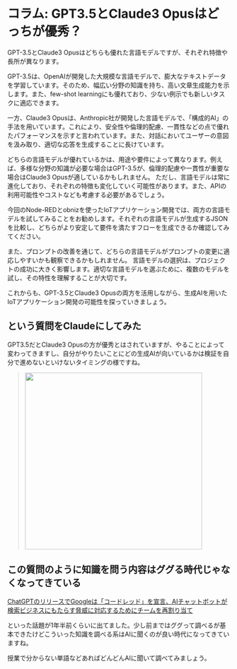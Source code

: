 # コラム: GPT3.5とClaude3 Opusはどっちが優秀？

GPT-3.5とClaude3 Opusはどちらも優れた言語モデルですが、それぞれ特徴や長所が異なります。

GPT-3.5は、OpenAIが開発した大規模な言語モデルで、膨大なテキストデータを学習しています。そのため、幅広い分野の知識を持ち、高い文章生成能力を示します。また、few-shot learningにも優れており、少ない例示でも新しいタスクに適応できます。

一方、Claude3 Opusは、Anthropic社が開発した言語モデルで、「構成的AI」の手法を用いています。これにより、安全性や倫理的配慮、一貫性などの点で優れたパフォーマンスを示すと言われています。また、対話においてユーザーの意図を汲み取り、適切な応答を生成することに長けています。

どちらの言語モデルが優れているかは、用途や要件によって異なります。例えば、多様な分野の知識が必要な場合はGPT-3.5が、倫理的配慮や一貫性が重要な場合はClaude3 Opusが適しているかもしれません。
ただし、言語モデルは常に進化しており、それぞれの特徴も変化していく可能性があります。また、APIの利用可能性やコストなども考慮する必要があるでしょう。

今回のNode-REDとobnizを使ったIoTアプリケーション開発では、両方の言語モデルを試してみることをお勧めします。それぞれの言語モデルが生成するJSONを比較し、どちらがより安定して要件を満たすフローを生成できるか確認してみてください。

また、プロンプトの改善を通じて、どちらの言語モデルがプロンプトの変更に適応しやすいかも観察できるかもしれません。
言語モデルの選択は、プロジェクトの成功に大きく影響します。適切な言語モデルを選ぶために、複数のモデルを試し、その特性を理解することが大切です。

これからも、GPT-3.5とClaude3 Opusの両方を活用しながら、生成AIを用いたIoTアプリケーション開発の可能性を探っていきましょう。

## という質問をClaudeにしてみた

GPT3.5だとClaude3 Opusの方が優秀とはされていますが、やることによって変わってきますし、自分がやりたいことにどの生成AIが向いているかは検証を自分で進めないといけないタイミングの様ですね。

> <img src="https://i.gyazo.com/e081a35b70b792a88ff980f409fe192f.png" width="400px" />

## この質問のように知識を問う内容はググる時代じゃなくなってきている

[ChatGPTのリリースでGoogleは「コードレッド」を宣言、AIチャットボットが検索ビジネスにもたらす脅威に対応するためにチームを再割り当て](https://gigazine.net/news/20221223-google-code-red-against-chatgpt/)

といった話題が1年半前くらいに出てました。少し前まではググって調べるが基本できたけどこういった知識を調べる系はAIに聞くのが良い時代になってきていますね。

授業で分からない単語などあればどんどんAIに聞いて調べてみましょう。